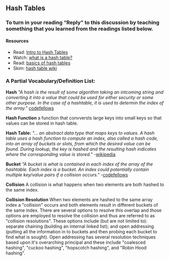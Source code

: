 ## Hash Tables

### To turn in your reading “Reply” to this discussion by teaching something that you learned from the readings listed below.
#### Resources
* Read: [Intro to Hash Tables](https://codefellows.github.io/common_curriculum/data_structures_and_algorithms/Code_401/class-30/resources/Hashtables.html)
* Watch: [what is a hash table?](https://www.youtube.com/watch?v=MfhjkfocRR0)
* Read: [basics of hash tables](https://www.hackerearth.com/practice/data-structures/hash-tables/basics-of-hash-tables/tutorial/)
* Skim: [hash table wiki](https://en.wikipedia.org/wiki/Hash_table)

### A Partial Vocabulary/Definition List:

**Hash** _"A hash is the result of some algorithm taking an intcoming string and converting it into a value that could be used for either security or some other purpose. In the case of a hashtable, it is used to determin the index of the array."_ [codefellows](https://codefellows.github.io/common_curriculum/data_structures_and_algorithms/Code_401/class-30/resources/Hashtables.html)

**Hash Function**
a function that convversts large keys into small keys so that values can be stored in hash table.

**Hash Table:**
_"... an abstract data type that maps keys to values. A hash table uses a hash function to compute an index, also called a hash code, into an array of buckets or slots, from which the desired value can be found. During lookup, the key is hashed and the resulting hash indicates where the corresponding value is stored."_ -[wikipedia](https://en.wikipedia.org/wiki/Hash_table#:~:text=It%20is%20an%20abstract%20data,the%20corresponding%20value%20is%20stored.)

**Bucket**
_"A bucket is what is contained in each index of the array of the hashtable. Each
index is a bucket. An index could potentially contain multiple key/value pairs if a
collision occurs."_ -[codefellows](https://codefellows.github.io/common_curriculum/data_structures_and_algorithms/Code_401/class-30/resources/Hashtables.html)

**Collision**
A collision is what happens when two elements are both hashed to the same index.

**Collision Resolution**
When two elements are hashed to the same array index a "collision" occurs and both elements result in different buckets of the same index. There are several options to resolve this overlap and those options are employed to resolve the collision and thus are referred to as "collision resolutions". These options include (but are not limited to): separate chaining (building an internal linked list); and open addressing (putting all the information in to buckets and then probing each bucket to find what is sought). Open addressing has several resolution techniques based upon it's overarching principal and these include "coalesced hashing", "cuckoo hashing", "hopscotch hashing", and "Robin Hood hashing".
